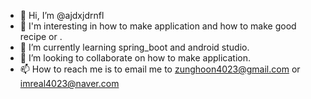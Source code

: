 - 👋 Hi, I’m @ajdxjdrnfl
- 👀 I'm interesting in how to make application and how to make good recipe or .
- 🌱 I’m currently learning spring_boot and android studio.
- 💞️ I’m looking to collaborate on how to make application.
- 📫 How to reach me is to email me to zunghoon4023@gmail.com or imreal4023@naver.com

<!---
ajdxjdrnfl/ajdxjdrnfl is a ✨ special ✨ repository because its `README.md` (this file) appears on your GitHub profile.
You can click the Preview link to take a look at your changes.
--->
